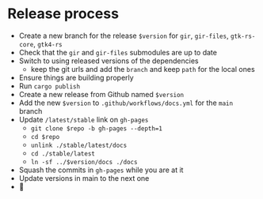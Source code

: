 # Release process

- Create a new branch for the release `$version` for `gir`, `gir-files`, `gtk-rs-core`, `gtk4-rs`
- Check that the `gir` and `gir-files` submodules are up to date
- Switch to using released versions of the dependencies
  - keep the git urls and add the `branch` and keep `path` for the local ones
- Ensure things are building properly
- Run `cargo publish`
- Create a new release from Github named `$version`
- Add the new `$version` to `.github/workflows/docs.yml` for the `main` branch
- Update `/latest/stable` link on `gh-pages`
  - `git clone $repo -b gh-pages --depth=1`
  - `cd $repo`
  - `unlink ./stable/latest/docs`
  - `cd ./stable/latest`
  - `ln -sf ../$version/docs ./docs`
- Squash the commits in `gh-pages` while you are at it
- Update versions in main to the next one
- 🎉
